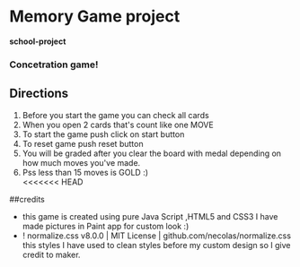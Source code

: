 # Memory Game project
**school-project**
### Concetration game!
## Directions
<ol>
<li>Before you start the game you can check all cards</li>
<li>When you open 2 cards that's count like one MOVE</li>
<li>To start the game push click on start button</li>
<li>To reset game push reset button</li>
<li>You will be graded after you clear the board with medal depending on how much moves you've made.</li>
<li>Pss less than 15 moves is GOLD :)</li>
<<<<<<< HEAD
</ol>
##credits
<ul>
<li>this game is created using pure Java Script ,HTML5 and CSS3 I have made pictures in Paint app for custom look :)</li>
<li>! normalize.css v8.0.0 | MIT License | github.com/necolas/normalize.css this styles I have used to clean styles before my custom design so I give credit to maker.</li>
</ul>

